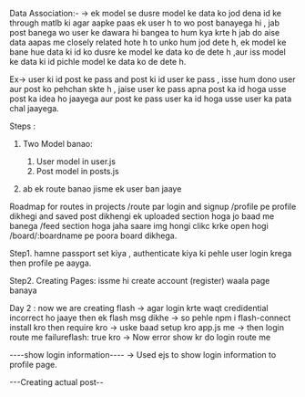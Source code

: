 Data Association:- 
-> ek model se dusre model ke data ko jod dena id ke through matlb ki agar aapke paas ek user h to wo post banayega hi , jab post banega wo user ke dawara hi bangea to hum kya krte h jab do aise data aapas me closely related hote h to unko hum jod dete h, ek model ke bane hue data ki id ko dusre ke model ke data ko de dete h ,aur iss model ke data ki id pichle model ke data ko de dete h.

Ex-> user ki id post ke pass and post ki id user ke pass , isse hum dono user aur post ko pehchan skte h , jaise user ke pass apna post ka id hoga usse post ka idea ho jaayega aur post ke pass user ka id hoga usse user ka pata chal jaayega.



Steps :
1. Two Model banao:
   1. User model in user.js
   2. Post model in posts.js

2. ab ek route banao jisme ek user ban jaaye

Roadmap for routes in projects
/route par login and signup
/profile pe profile dikhegi and saved post dikhengi
 ek uploaded section hoga jo baad me banega
/feed section hoga jaha saare img hongi
clikc krke open hogi
/board/:boardname pe poora board dikhega.


Step1. hamne passport set kiya , authenticate kiya ki pehle user login krega then profile pe aayga.

Step2. Creating Pages:
issme hi create account (register) waala page banaya


Day 2 :
now we are creating flash -> agar login krte waqt credidential incorrect ho jaaye then ek flash msg dikhe
-> so pehle npm i flash-connect install kro then require kro 
-> uske baad setup kro app.js me 
-> then login route me failureflash: true kro
-> Now error show kr do login route me

----show login information----
-> Used ejs to show login information to profile page.

---Creating actual post--


